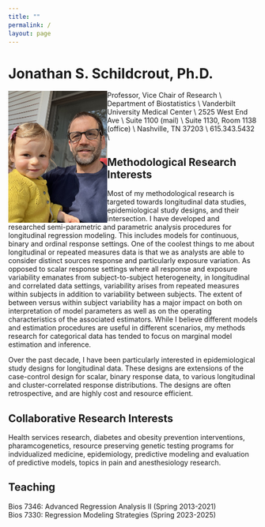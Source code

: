 ```yaml
---
title: ""
permalink: /
layout: page
---
```


# Jonathan S. Schildcrout, Ph.D.

<div class="container">
<img style="float: left;" src="ADF34C67-2B3D-4EE5-B061-C8332D3EA43D.jpg" width="200">
Professor, Vice Chair of Research \ 
Department of Biostatistics \
Vanderbilt University Medical Center \
2525 West End Ave \
Suite 1100 (mail) \
Suite 1130, Room 1138 (office) \
Nashville, TN 37203 \ 
615.343.5432 \
</div>

## Methodological Research Interests

Most of my methodological research is targeted towards longitudinal data studies, epidemiological study designs, and their intersection. 
I have developed and researched semi-parametric and parametric analysis procedures for longitudinal regression modeling. This includes 
models for continuous, binary and ordinal response settings. One of the coolest things to me about longitudinal or repeated measures 
data is that we as analysts are able to consider distinct sources response and particularly exposure variation. As opposed to scalar 
response settings where all response and exposure variability emanates from subject-to-subject heterogeneity, in longitudinal and 
correlated data settings, variability arises from repeated measures within subjects in addition to variability between subjects. The 
extent of between versus within subject variability has a major impact on both on interpretation of model parameters as well as on the 
operating characteristics of the associated estimators. While I believe different models and estimation procedures are useful in different 
scenarios, my methods research for categorical data has tended to focus on marginal model estimation and inference.

Over the past decade, I have been particularly interested in epidemiological study designs for longitudinal data. These designs are 
extensions of the case-control design for scalar, binary response data, to various longitudinal and cluster-correlated response 
distributions. The designs are often retrospective, and are highly cost and resource efficient.

## Collaborative Research Interests

Health services research, diabetes and obesity prevention interventions, pharamcogenetics, resource preserving genetic testing programs 
for indvidualized medicine, epidemiology, predictive modeling and evaluation of predictive models, topics in pain and anesthesiology research.

## Teaching

Bios 7346: Advanced Regression Analysis II (Spring 2013-2021)\
Bios 7330: Regression Modeling Strategies (Spring 2023-2025)


